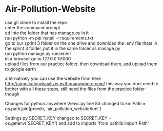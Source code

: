 # Air-Pollution-Website  

use git clone to install the repo  
enter the command prompt  
cd into the folder that has manage.py in it  
run python -m pip install -r requirements.txt  
go to our sprint 3 folder on the one drive and download the .env file thats in the sprint 3 folder, put it in the same folder as manage.py  
run python manage.py runserver  
in a browser go to 127.0.0.1:8000  
upload files from our practice folder, then download them, and upload them to google earth


alternatively you can use the website from here http://airpollutionvisualizer.pythonanywhere.com/
this way you dont need to bother with all these steps, still need the files from the practice folder though




Changes for python anywhere
Views.py  line 83 changed to kmlPath = os.path.join(prevdir, 'air_pollution_website/kml')

Settings.py SECRET_KEY changed to SECRET_KEY = os.getenv('SECRET_KEY') and add to imports 'from pathlib import Path'
